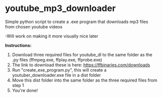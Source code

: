 # youtube_mp3_downloader
Simple python script to create a .exe program that downloads mp3 files from chosen youtube videos 

-Will work on making it more visually nice later

**Instructions:**
1. Download three required files for youtube_dl to the same folder as the .py files (ffmpeg.exe, ffplay.exe, ffprobe.exe)
2. The link to download these is here: https://ffbinaries.com/downloads
3. Run "create_exe_program.py", this will create a youtuber_downloader.exe file in a dist folder
4. Move this dist folder into the same folder as the three required files from step 1
5. You're done!
